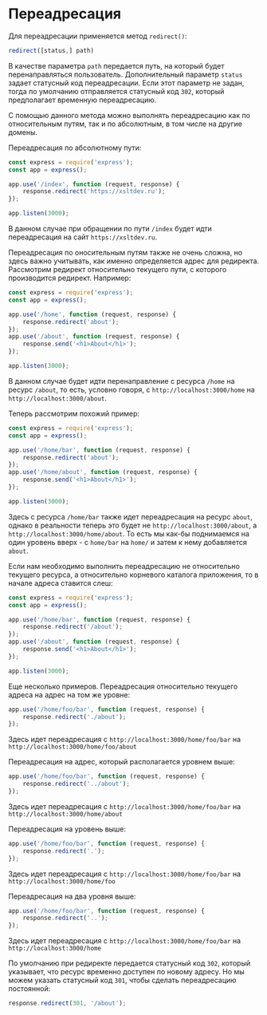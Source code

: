# Переадресация

Для переадресации применяется метод `redirect()`:

```js
redirect([status,] path)
```

В качестве параметра `path` передается путь, на который будет перенаправляться пользователь. Дополнительный параметр `status` задает статусный код переадресации. Если этот параметр не задан, тогда по умолчанию отправляется статусный код `302`, который предполагает временную переадресацию.

С помощью данного метода можно выполнять переадресацию как по относительным путям, так и по абсолютным, в том числе на другие домены.

Переадресация по абсолютному пути:

```js
const express = require('express');
const app = express();

app.use('/index', function (request, response) {
    response.redirect('https://xsltdev.ru');
});

app.listen(3000);
```

В данном случае при обращении по пути `/index` будет идти переадресация на сайт `https://xsltdev.ru`.

Переадресация по оносительным путям также не очень сложна, но здесь важно учитывать, как именно определяется адрес для редиректа. Рассмотрим редирект относительно текущего пути, с которого производится редирект. Например:

```js
const express = require('express');
const app = express();

app.use('/home', function (request, response) {
    response.redirect('about');
});
app.use('/about', function (request, response) {
    response.send('<h1>About</h1>');
});

app.listen(3000);
```

В данном случае будет идти перенаправление с ресурса `/home` на ресурс `/about`, то есть, условно говоря, с `http://localhost:3000/home` на `http://localhost:3000/about`.

Теперь рассмотрим похожий пример:

```js
const express = require('express');
const app = express();

app.use('/home/bar', function (request, response) {
    response.redirect('about');
});
app.use('/home/about', function (request, response) {
    response.send('<h1>About</h1>');
});

app.listen(3000);
```

Здесь с ресурса `/home/bar` также идет переадресация на ресурс `about`, однако в реальности теперь это будет не `http://localhost:3000/about`, а `http://localhost:3000/home/about`. То есть мы как-бы поднимаемся на один уровень вверх - с `home/bar` на `home/` и затем к нему добавляется `about`.

Если нам необходимо выполнить переадресацию не относительно текущего ресурса, а относительно корневого каталога приложения, то в начале адреса ставится слеш:

```js
const express = require('express');
const app = express();

app.use('/home/bar', function (request, response) {
    response.redirect('/about');
});
app.use('/about', function (request, response) {
    response.send('<h1>About</h1>');
});

app.listen(3000);
```

Еще несколько примеров. Переадресация относительно текущего адреса на адрес на том же уровне:

```js
app.use('/home/foo/bar', function (request, response) {
    response.redirect('./about');
});
```

Здесь идет переадресация с `http://localhost:3000/home/foo/bar` на `http://localhost:3000/home/foo/about`

Переадресация на адрес, который располагается уровнем выше:

```js
app.use('/home/foo/bar', function (request, response) {
    response.redirect('../about');
});
```

Здесь идет переадресация с `http://localhost:3000/home/foo/bar` на `http://localhost:3000/home/about`

Переадресация на уровень выше:

```js
app.use('/home/foo/bar', function (request, response) {
    response.redirect('.');
});
```

Здесь идет переадресация с `http://localhost:3000/home/foo/bar` на `http://localhost:3000/home/foo`

Переадресация на два уровня выше:

```js
app.use('/home/foo/bar', function (request, response) {
    response.redirect('..');
});
```

Здесь идет переадресация с `http://localhost:3000/home/foo/bar` на `http://localhost:3000/home`

По умолчанию при редиректе передается статусный код `302`, который указывает, что ресурс временно доступен по новому адресу. Но мы можем указать статусный код `301`, чтобы сделать переадресацию постоянной:

```js
response.redirect(301, '/about');
```
